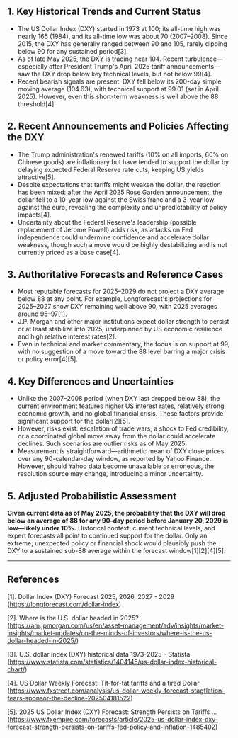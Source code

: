 ## 1. Key Historical Trends and Current Status

- The US Dollar Index (DXY) started in 1973 at 100; its all-time high was nearly 165 (1984), and its all-time low was about 70 (2007–2008). Since 2015, the DXY has generally ranged between 90 and 105, rarely dipping below 90 for any sustained period[3].
- As of late May 2025, the DXY is trading near 104. Recent turbulence—especially after President Trump's April 2025 tariff announcements—saw the DXY drop below key technical levels, but not below 99[4].
- Recent bearish signals are present: DXY fell below its 200-day simple moving average (104.63), with technical support at 99.01 (set in April 2025). However, even this short-term weakness is well above the 88 threshold[4].

## 2. Recent Announcements and Policies Affecting the DXY

- The Trump administration's renewed tariffs (10% on all imports, 60% on Chinese goods) are inflationary but have tended to support the dollar by delaying expected Federal Reserve rate cuts, keeping US yields attractive[5].
- Despite expectations that tariffs might weaken the dollar, the reaction has been mixed: after the April 2025 Rose Garden announcement, the dollar fell to a 10-year low against the Swiss franc and a 3-year low against the euro, revealing the complexity and unpredictability of policy impacts[4].
- Uncertainty about the Federal Reserve's leadership (possible replacement of Jerome Powell) adds risk, as attacks on Fed independence could undermine confidence and accelerate dollar weakness, though such a move would be highly destabilizing and is not currently priced as a base case[4].

## 3. Authoritative Forecasts and Reference Cases

- Most reputable forecasts for 2025–2029 do not project a DXY average below 88 at any point. For example, Longforecast's projections for 2025–2027 show DXY remaining well above 90, with 2025 averages around 95–97[1].
- J.P. Morgan and other major institutions expect dollar strength to persist or at least stabilize into 2025, underpinned by US economic resilience and high relative interest rates[2].
- Even in technical and market commentary, the focus is on support at 99, with no suggestion of a move toward the 88 level barring a major crisis or policy error[4][5].

## 4. Key Differences and Uncertainties

- Unlike the 2007–2008 period (when DXY last dropped below 88), the current environment features higher US interest rates, relatively strong economic growth, and no global financial crisis. These factors provide significant support for the dollar[2][5].
- However, risks exist: escalation of trade wars, a shock to Fed credibility, or a coordinated global move away from the dollar could accelerate declines. Such scenarios are outlier risks as of May 2025.
- Measurement is straightforward—arithmetic mean of DXY close prices over any 90-calendar-day window, as reported by Yahoo Finance. However, should Yahoo data become unavailable or erroneous, the resolution source may change, introducing a minor uncertainty.

## 5. Adjusted Probabilistic Assessment

**Given current data as of May 2025, the probability that the DXY will drop below an average of 88 for any 90-day period before January 20, 2029 is low—likely under 10%.** Historical context, current technical levels, and expert forecasts all point to continued support for the dollar. Only an extreme, unexpected policy or financial shock would plausibly push the DXY to a sustained sub-88 average within the forecast window[1][2][4][5].

---

## References

[1]. Dollar Index (DXY) Forecast 2025, 2026, 2027 - 2029 (https://longforecast.com/dollar-index)

[2]. Where is the U.S. dollar headed in 2025? (https://am.jpmorgan.com/us/en/asset-management/adv/insights/market-insights/market-updates/on-the-minds-of-investors/where-is-the-us-dollar-headed-in-2025/)

[3]. U.S. dollar index (DXY) historical data 1973-2025 - Statista (https://www.statista.com/statistics/1404145/us-dollar-index-historical-chart/)

[4]. US Dollar Weekly Forecast: Tit-for-tat tariffs and a tired Dollar (https://www.fxstreet.com/analysis/us-dollar-weekly-forecast-stagflation-fears-sponsor-the-decline-202504181522)

[5]. 2025 US Dollar Index (DXY) Forecast: Strength Persists on Tariffs ... (https://www.fxempire.com/forecasts/article/2025-us-dollar-index-dxy-forecast-strength-persists-on-tariffs-fed-policy-and-inflation-1485402)